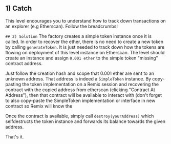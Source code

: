 ## 1) Catch
This level encourages you to understand how to track down transactions on an explorer (e.g Etherscan). Follow the breadcrumbs!

`## 2) Solution` 
The factory creates a simple token instance once it is called. In order to recover the ether, there is no need to create a new token by calling `generateToken`. It is just needed to track down how the tokens are flowing on deployment of this level instance on Etherscan. The level should create an instance and assign `0.001 ether` to the simple token "missing" contract address.

Just follow the creation hash and scope that 0.001 ether are sent to an unknown address. That address is indeed a `SimpleToken` instance. By copy-pasting the token implementation on a Remix session and recovering the contract with the copied address from etherscan (clicking "Contract At Address"), then that contract will be available to interact with (don't forget to also copy-paste the SimpleToken implementation or interface in new contract so Remix will know the 

Once the contract is available, simply call `destroy(yourAddress)` which selfdestructs the token instance and forwards its balance towards the given address.

That's it. 